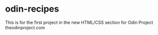# odin-recipes
This is for the first project in the new HTML/CSS section for Odin Project
theodinproject.com